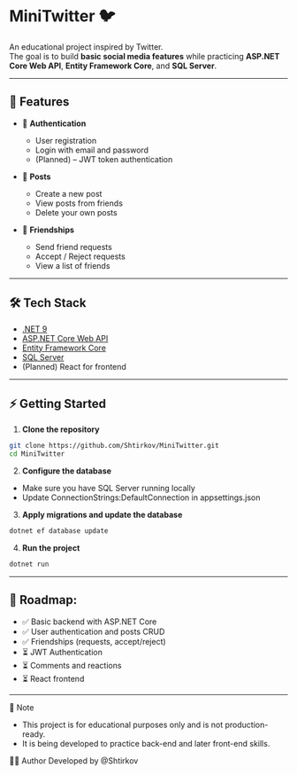 # MiniTwitter 🐦

An educational project inspired by Twitter.  
The goal is to build **basic social media features** while practicing **ASP.NET Core Web API**, **Entity Framework Core**, and **SQL Server**.

---

## 🚀 Features

- 👤 **Authentication**
  - User registration  
  - Login with email and password  
  - (Planned) – JWT token authentication  

- 📝 **Posts**
  - Create a new post  
  - View posts from friends  
  - Delete your own posts  

- 🤝 **Friendships**
  - Send friend requests  
  - Accept / Reject requests  
  - View a list of friends  

---

## 🛠️ Tech Stack

- [.NET 9](https://dotnet.microsoft.com/)  
- [ASP.NET Core Web API](https://learn.microsoft.com/en-us/aspnet/core/?view=aspnetcore-8.0)  
- [Entity Framework Core](https://learn.microsoft.com/en-us/ef/core/)  
- [SQL Server](https://www.microsoft.com/en-us/sql-server/)  
- (Planned) React for frontend  

---

## ⚡ Getting Started

1. **Clone the repository**
  ```bash
  git clone https://github.com/Shtirkov/MiniTwitter.git
  cd MiniTwitter
  ```
2. **Configure the database**
  - Make sure you have SQL Server running locally
  - Update ConnectionStrings:DefaultConnection in appsettings.json

3. **Apply migrations and update the database**
  ```bash
  dotnet ef database update
  ```
4. **Run the project**
  ```bash
  dotnet run
  ```
---

## 🎯 Roadmap:
  - ✅ Basic backend with ASP.NET Core
  - ✅ User authentication and posts CRUD
  - ✅ Friendships (requests, accept/reject)
  - ⏳ JWT Authentication
  - ⏳ Comments and reactions
  - ⏳ React frontend
    
---

📖 Note

- This project is for educational purposes only and is not production-ready.
- It is being developed to practice back-end and later front-end skills.

👨‍💻 Author
Developed by @Shtirkov
